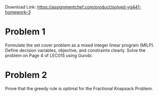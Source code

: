 Download Link: https://assignmentchef.com/product/solved-vg441-homework-3
<br>
<h1>Problem 1</h1>

Formulate the set cover problem as a mixed integer linear program (MILP). Define decision variables, objective, and constraints clearly. Solve the problem on Page 4 of LEC015 using Gurobi.

<h1>Problem 2</h1>

Prove that the greedy rule is optimal for the Fractional Knapsack Problem.
